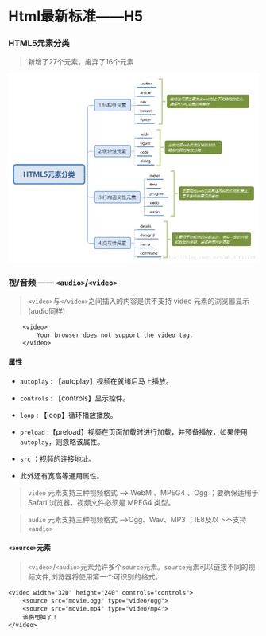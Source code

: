 # Html最新标准——H5

### HTML5元素分类

> 新增了27个元素，废弃了16个元素

![H5元素分类](../Img/HTML/H5元素分类.png)

### 视/音频 —— `<audio>`/`<video>`

>`<video>`与`</video>`之间插入的内容是供不支持 video 元素的浏览器显示(audio同样)


```
    <video>
        Your browser does not support the video tag.
    </video>
```
#### 属性

- `autoplay` : 【autoplay】视频在就绪后马上播放。

- `controls` : 【controls】显示控件。

- `loop` : 【loop】循环播放播放。

- `preload` :【preload】视频在页面加载时进行加载，并预备播放，如果使用`autoplay`，则忽略该属性。

- `src` ：视频的连接地址。

- 此外还有宽高等通用属性。

> `video` 元素支持三种视频格式 --> WebM 、MPEG4 、Ogg ；要确保适用于 Safari 浏览器，视频文件必须是 MPEG4 类型。

> `audio` 元素支持三种视频格式 -->Ogg、Wav、MP3 ；IE8及以下不支持`<audio>`

#### `<source>`元素

> `<video>`/`<audio>`元素允许多个`source`元素。`source`元素可以链接不同的视频文件,浏览器将使用第一个可识别的格式。

```
<video width="320" height="240" controls="controls">
    <source src="movie.ogg" type="video/ogg">
    <source src="movie.mp4" type="video/mp4">
    该换电脑了！
</video>
```


